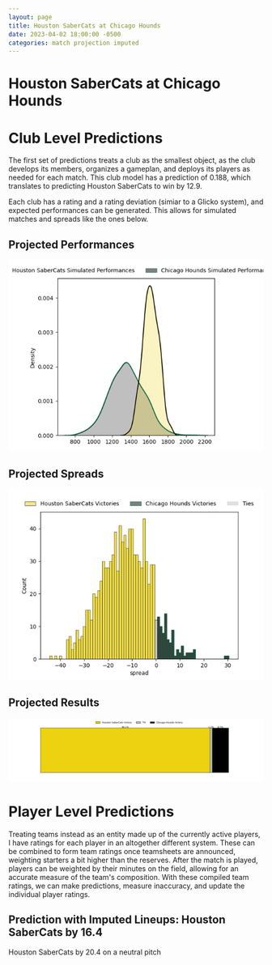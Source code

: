 ```yaml
---  
layout: page  
title: Houston SaberCats at Chicago Hounds  
date: 2023-04-02 18:00:00 -0500  
categories: match projection imputed  
---
```

# Houston SaberCats at Chicago Hounds

# Club Level Predictions


The first set of predictions treats a club as the smallest object, as the club develops its members, organizes a gameplan, and deploys its players as needed for each match. This club model has a prediction of 0.188, which translates to predicting Houston SaberCats to win by 12.9.

Each club has a rating and a rating deviation (simiar to a Glicko system), and expected performances can be generated. This allows for simulated matches and spreads like the ones below.
## Projected Performances


![Projected Performances](plots/performances_2023-04-02-ChicagoHounds-HoustonSaberCats.png)
## Projected Spreads


![Projected Spreads](plots/spreads_2023-04-02-ChicagoHounds-HoustonSaberCats.png)
## Projected Results


![Projected Results](plots/resultbar_2023-04-02-ChicagoHounds-HoustonSaberCats.png)
# Player Level Predictions


Treating teams instead as an entity made up of the currently active players, I have ratings for each player in an altogether different system. These can be combined to form team ratings once teamsheets are announced, weighting starters a bit higher than the reserves. After the match is played, players can be weighted by their minutes on the field, allowing for an accurate measure of the team's composition. With these compiled team ratings, we can make predictions, measure inaccuracy, and update the individual player ratings.
## Prediction with Imputed Lineups: Houston SaberCats by 16.4


Houston SaberCats by 20.4 on a neutral pitch

